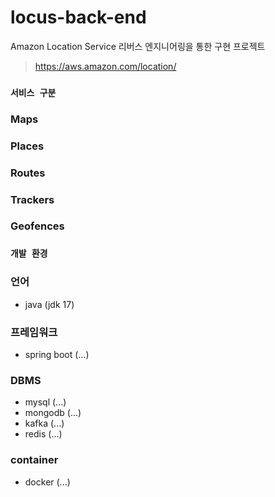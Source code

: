 # locus-back-end
Amazon Location Service 리버스 엔지니어링을 통한 구현 프로젝트

> https://aws.amazon.com/location/

### ``서비스 구분``

### Maps

### Places

### Routes

### Trackers

### Geofences

### ``개발 환경``

### 언어
- java (jdk 17)

### 프레임워크
- spring boot (...)

### DBMS
- mysql (...)
- mongodb (...)
- kafka (...)
- redis (...)

### container
- docker (...)
